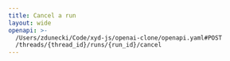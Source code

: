 ```yaml
---
title: Cancel a run
layout: wide
openapi: >-
  /Users/zdunecki/Code/xyd-js/openai-clone/openapi.yaml#POST
  /threads/{thread_id}/runs/{run_id}/cancel
---
```


